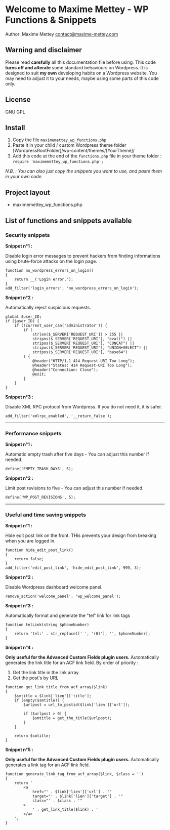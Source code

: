 # Welcome to Maxime Mettey - WP Functions & Snippets

Author: Maxime Mettey <contact@maxime-mettey.com>

## Warning and disclaimer

Please read **carefully** all this documentation file before using.
This code **turns off and alterate** some standard behaviours on Wordpress.
It is designed to suit **my own** developing habits on a Wordpress website.
You may need to adjust it to your needs, maybe using some parts of this code only.

## License

GNU GPL

## Install

1. Copy the file `maximemettey_wp_functions.php`
2. Paste it in your child / custom Wordpress theme folder [WordpressRootFolder]/wp-content/themes/[YourTheme]/
3. Add this code at the end of the `functions.php` file in your theme folder :   
`require 'maximemettey_wp_functions.php';`

*N.B. : You can also just copy the snippets you want to use, and paste them in your own code.*

## Project layout

- maximemettey_wp_functions.php

## List of functions and snippets available

### Security snippets

**Snippet n°1 :**

Disable login error messages to prevent hackers from finding informations using brute-force attacks on the login page.

```
function no_wordpress_errors_on_login()
{
    return __('Login error.');
}
add_filter('login_errors', 'no_wordpress_errors_on_login');
```

**Snippet n°2 :**

Automatically reject suspicious requests.

```
global $user_ID;
if ($user_ID) {
    if (!current_user_can('administrator')) {
        if (
            strlen($_SERVER['REQUEST_URI']) > 255 ||
            stripos($_SERVER['REQUEST_URI'], "eval(") ||
            stripos($_SERVER['REQUEST_URI'], "CONCAT") ||
            stripos($_SERVER['REQUEST_URI'], "UNION+SELECT") ||
            stripos($_SERVER['REQUEST_URI'], "base64")
        ) {
            @header("HTTP/1.1 414 Request-URI Too Long");
            @header("Status: 414 Request-URI Too Long");
            @header("Connection: Close");
            @exit;
        }
    }
}
```

**Snippet n°3 :**

Disable XML RPC protocol from Wordpress. If you do not need it, it is safer.

```
add_filter('xmlrpc_enabled', '__return_false');
```

---

### Performance snippets

**Snippet n°1 :**

Automatic empty trash after five days - You can adjust this number if needed.

```
define('EMPTY_TRASH_DAYS', 5);
```

**Snippet n°2 :**

Limit post revisions to five - You can adjust this number if needed.

```
define('WP_POST_REVISIONS', 5);
```

---

### Useful and time saving snippets

**Snippet n°1 :**  

Hide edit post link on the front. THis prevents your design from breaking when you are logged in.

```
function hide_edit_post_link()
{
    return false;
}
add_filter('edit_post_link', 'hide_edit_post_link', 999, 3);
```

**Snippet n°2 :**  

Disable Wordpress dashboard welcome panel.

```
remove_action('welcome_panel', 'wp_welcome_panel');
```

**Snippet n°3 :**  

Automatically format and generate the "tel" link for link tags

```
function telLink(string $phoneNumber)
{
    return 'tel:' . str_replace([' ', '(0)'], '', $phoneNumber);
}
```

**Snippet n°4 :**  

**Only useful for the Advanced Custom Fields plugin users.** Automatically generates the link title for an ACF link field. By order of priority :
1. Get the link title in the link array
2. Get the post's by URL

```
function get_link_title_from_acf_array($link)
{
    $smtitle = $link['lien']['title'];
    if (empty($smtitle)) {
        $urlpost = url_to_postid($link['lien']['url']);

        if ($urlpost > 0) {
            $smtitle = get_the_title($urlpost);
        }
    }

    return $smtitle;
}
```

**Snippet n°5 :**  

**Only useful for the Advanced Custom Fields plugin users.** Automatically generates a link tag for an ACF link field.

```
function generate_link_tag_from_acf_array($link, $class = '')
{
    return '
        <a
            href="' . $link['lien']['url'] . '"
            target="' . $link['lien']['target'] . '"
            class="' . $class . '"
        >
            ' . get_link_title($link) . '
        </a>
    ';
}
```